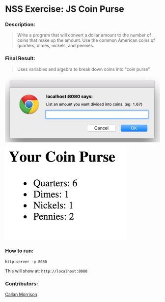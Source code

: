 # NSS Exercise: JS Coin Purse

### Description:
> Write a program that will convert a dollar amount to the number of coins that make up the amount. Use the common American coins of quarters, dimes, nickels, and pennies.

### Final Result:
> Uses variables and algebra to break down coins into "coin purse"

![Coin Purse Input](https://raw.githubusercontent.com/morecallan/JS-exercise-counting-coins/master/screenshots/Coins%20Input.png)
![Coin Purse Output](https://raw.githubusercontent.com/morecallan/JS-exercise-counting-coins/master/screenshots/Coins%20Output.png)


### How to run:
```
http-server -p 8080

```

This will show at:
`http://localhost:8080`

### Contributors:
[Callan Morrison](https://github.com/morecallan)
